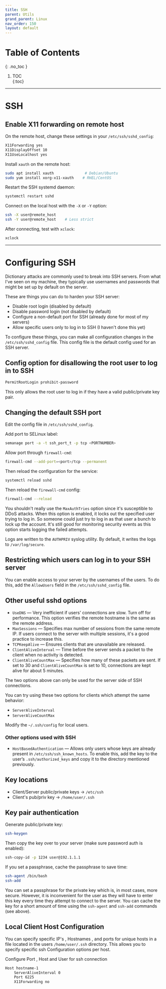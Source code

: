 ```yaml
---
title: SSH
parent: Utils
grand_parent: Linux
nav_order: 150
layout: default
---
```

# Table of Contents  
{: .no_toc }

1. TOC  
{:toc}

---

# SSH

## **Enable X11 forwarding on remote host**

On the remote host, change these settings in your `/etc/ssh/sshd_config`:

```bash
X11Forwarding yes
X11DisplayOffset 10
X11UseLocalhost yes
```

Install `xauth` on the remote host:

```bash
sudo apt install xauth              # Debian/Ubuntu
sudo yum install xorg-x11-xauth    # RHEL/CentOS
```

Restart the SSH systemd daemon:

```bash
systemctl restart sshd
```

Connect on the local host with the `-X` or `-Y` option:

```bash
ssh -X user@remote_host
ssh -Y user@remote_host    # Less strict
```

After connecting, test with `xclock`:

```bash
xclock
```

---

# Configuring SSH

Dictionary attacks are commonly used to break into SSH servers. From what I've seen on my machine, they typically use usernames and passwords that might be set up by default on the server.

These are things you can do to harden your SSH server:

- Disable root login (disabled by default)
- Disable password login (not disabled by default)
- Configure a non-default port for SSH (already done for most of my servers)
- Allow specific users only to log in to SSH (I haven't done this yet)

To configure these things, you can make all configuration changes in the `/etc/ssh/sshd_config` file. This config file is the default config used for an SSH server.

## Config option for disallowing the root user to log in to SSH

```bash
PermitRootLogin prohibit-password
```

This only allows the root user to log in if they have a valid public/private key pair.

## Changing the default SSH port

Edit the config file in `/etc/ssh/sshd_config`.

Add port to SELinux label:

```bash
semanage port -a -t ssh_port_t -p tcp <PORTNUMBER>
```

Allow port through `firewall-cmd`:

```bash
firewall-cmd --add-port=<port>/tcp --permanent
```

Then reload the configuration for the service:

```bash
systemctl reload sshd
```

Then reload the `firewall-cmd` config:

```bash
firewall-cmd --reload
```

You shouldn't really use the `MaxAuthTries` option since it's susceptible to DDoS attacks. When this option is enabled, it locks out the specified user trying to log in. So someone could just try to log in as that user a bunch to lock up the account. It's still good for monitoring security events as this option starts logging the failed attempts.

Logs are written to the `AUTHPRIV` syslog utility. By default, it writes the logs to `/var/log/secure`.

## Restricting which users can log in to your SSH server

You can enable access to your server by the usernames of the users. To do this, add the `AllowUsers` field in the `/etc/ssh/sshd_config` file.

## Other useful sshd options

- `UseDNS` — Very inefficient if users' connections are slow. Turn off for performance. This option verifies the remote hostname is the same as the remote address.
- `MaxSessions` — Specifies max number of sessions from the same remote IP. If users connect to the server with multiple sessions, it's a good practice to increase this.
- `TCPKeepAlive` — Ensures clients that are unavailable are released.
- `ClientAliveInterval` — Time before the server sends a packet to the client when no activity is detected.
- `ClientAliveCountMax` — Specifies how many of these packets are sent. If set to 30 and `ClientAliveCountMax` is set to 10, connections are kept alive for about 5 minutes.

The two options above can only be used for the server side of SSH connections.

You can try using these two options for clients which attempt the same behavior:

- `ServerAliveInterval`
- `ServerAliveCountMax`

Modify the `~/.ssh/config` for local users.

### Other options used with SSH

- `HostBasedAuthentication` — Allows only users whose keys are already present in `/etc/ssh/ssh_known_hosts`. To enable this, add the key to the user’s `.ssh/authorized_keys` and copy it to the directory mentioned previously.

## Key locations

- Client/Server public/private keys → `/etc/ssh`
- Client's pub/priv key → `/home/user/.ssh`

## Key pair authentication

Generate public/private key:

```bash
ssh-keygen
```

Then copy the key over to your server (make sure password auth is enabled):

```bash
ssh-copy-id -p 1234 user@192.1.1.1
```

If you set a passphrase, cache the passphrase to save time:

```bash
ssh-agent /bin/bash
ssh-add
```

You can set a passphrase for the private key which is, in most cases, more secure. However, it is inconvenient for the user as they will have to enter this key every time they attempt to connect to the server. You can cache the key for a short amount of time using the `ssh-agent` and `ssh-add` commands (see above).


## Local Client Host Configuration 

You can specify specific IP's , Hostnames , and ports for unique hosts in a file located in the users `/home/user/.ssh` directory. This allows you to specify specific ssh Configuration options per host.  

Configure Port , Host and User for ssh connection 

```bash
Host hostname-1
    ServerAliveInterval 0
    Port 6225
    X11Forwarding no
```


